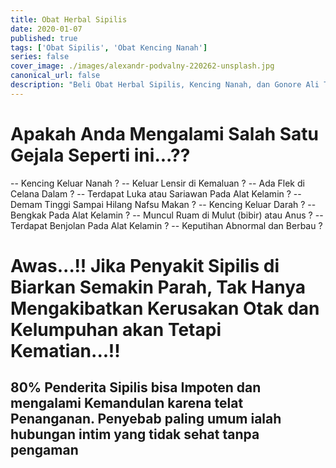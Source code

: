 ```yaml
---
title: Obat Herbal Sipilis
date: 2020-01-07
published: true
tags: ['Obat Sipilis', 'Obat Kencing Nanah']
series: false
cover_image: ./images/alexandr-podvalny-220262-unsplash.jpg
canonical_url: false
description: "Beli Obat Herbal Sipilis, Kencing Nanah, dan Gonore Ali Terbaik. Terlengkap dan Harga Terjangakau di healtyfirst.com"
---
```


# Apakah Anda Mengalami Salah Satu Gejala Seperti ini...??

-- Kencing Keluar Nanah ?
-- Keluar Lensir di Kemaluan ?
-- Ada Flek di Celana Dalam ?
-- Terdapat Luka atau Sariawan Pada Alat Kelamin ?
-- Demam Tinggi Sampai Hilang Nafsu Makan ?
-- Kencing Keluar Darah ?
-- Bengkak Pada Alat Kelamin ?
-- Muncul Ruam di Mulut (bibir) atau Anus ?
-- Terdapat Benjolan Pada Alat Kelamin ?
-- Keputihan Abnormal dan Berbau ?

# Awas...!! Jika Penyakit Sipilis di Biarkan Semakin Parah, Tak Hanya Mengakibatkan Kerusakan Otak dan Kelumpuhan akan Tetapi Kematian...!!

## 80% Penderita Sipilis bisa Impoten dan mengalami Kemandulan karena telat Penanganan. Penyebab paling umum ialah hubungan intim yang tidak sehat tanpa pengaman
